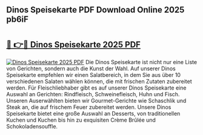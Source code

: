 ## Dinos Speisekarte PDF Download Online 2025 pb6iF

# <h2><a href="http://gcdcvk.nevu.top/?p=Dinos+Speisekarte">🔗 👉🔴 Dinos Speisekarte 2025 PDF</a></h2>

[![Dinos Speisekarte 2025 PDF](https://i.imgur.com/dBaPXMq.png)](http://gcdcvk.nevu.top/?p=Dinos+Speisekarte)
Die Dinos Speisekarte ist nicht nur eine Liste von Gerichten, sondern auch die Kunst der Wahl. Auf unserer Dinos Speisekarte empfehlen wir einen Salatbereich, in dem Sie aus über 10 verschiedenen Salaten wählen können, die mit frischen Zutaten zubereitet werden. Für Fleischliebhaber gibt es auf unserer Dinos Speisekarte eine Auswahl an Gerichten: Rindfleisch, Schweinefleisch, Huhn und Fisch. Unseren Auserwählten bieten wir Gourmet-Gerichte wie Schaschlik und Steak an, die auf frischem Feuer zubereitet werden. Unsere Dinos Speisekarte bietet eine große Auswahl an Desserts, von traditionellen Kuchen und Kuchen bis hin zu exquisiten Crème Brûlée und Schokoladensouffle.
